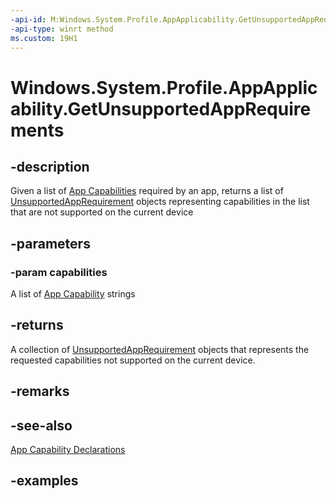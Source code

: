```yaml
---
-api-id: M:Windows.System.Profile.AppApplicability.GetUnsupportedAppRequirements(Windows.Foundation.Collections.IIterable{System.String})
-api-type: winrt method
ms.custom: 19H1
---
```


<!-- Method syntax.
public IVectorView<UnsupportedAppRequirement> AppApplicability.GetUnsupportedAppRequirements(IIterable<String> capabilities)
-->

# Windows.System.Profile.AppApplicability.GetUnsupportedAppRequirements

## -description

Given a list of [App Capabilities](/windows/uwp/packaging/app-capability-declarations) required by an app, returns a list of [UnsupportedAppRequirement](unsupportedapprequirement.md) objects representing capabilities in the list that are not supported on the current device

## -parameters

### -param capabilities

A list of [App Capability](/windows/uwp/packaging/app-capability-declarations) strings

## -returns

A collection of [UnsupportedAppRequirement](unsupportedapprequirement.md) objects that represents the requested capabilities not supported on the current device.

## -remarks

## -see-also

[App Capability Declarations](/windows/uwp/packaging/app-capability-declarations)

## -examples

